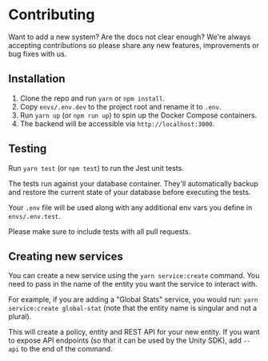 # Contributing

Want to add a new system? Are the docs not clear enough? We're always accepting contributions so please share any new features, improvements or bug fixes with us.

## Installation

1. Clone the repo and run `yarn` or `npm install`.
2. Copy `envs/.env.dev` to the project root and rename it to `.env`.
3. Run `yarn up` (or `npm run up`) to spin up the Docker Compose containers.
4. The backend will be accessible via `http://localhost:3000`.

## Testing

Run `yarn test` (or `npm test`) to run the Jest unit tests.

The tests run against your database container. They'll automatically backup and restore the current state of your database before executing the tests.

Your `.env` file will be used along with any additional env vars you define in `envs/.env.test`.

Please make sure to include tests with all pull requests.

## Creating new services

You can create a new service using the `yarn service:create` command. You need to pass in the name of the entity you want the service to interact with.

For example, if you are adding a "Global Stats" service, you would run: `yarn service:create global-stat` (note that the entity name is singular and not a plural).

This will create a policy, entity and REST API for your new entity. If you want to expose API endpoints (so that it can be used by the Unity SDK), add `--api` to the end of the command.
